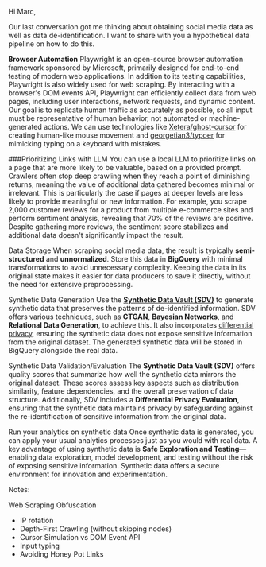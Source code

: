 Hi Marc,

Our last conversation got me thinking about obtaining social media data as well as data de-identification. I want to share with you a hypothetical data pipeline on how to do this.

**Browser Automation**
Playwright is an open-source browser automation framework sponsored by Microsoft, primarily designed for end-to-end testing of modern web applications. In addition to its testing capabilities, Playwright is also widely used for web scraping. By interacting with a browser's DOM events API, Playwright can efficiently collect data from web pages, including user interactions, network requests, and dynamic content.
Our goal is to replicate human traffic as accurately as possible, so all input must be representative of human behavior, not automated or machine-generated actions. We can use technologies like [Xetera/ghost-cursor]([Xetera](https://github.com/Xetera)/**[ghost-cursor](https://github.com/Xetera/ghost-cursor)**) for creating human-like mouse movement and [georgetian3/typoer]([georgetian3](https://github.com/georgetian3)/**[typoer](https://github.com/georgetian3/typoer)**) for mimicking typing on a keyboard with mistakes. 

###Prioritizing Links with LLM
You can use a local LLM to prioritize links on a page that are more likely to be valuable, based on a provided prompt. Crawlers often stop deep crawling when they reach a point of diminishing returns, meaning the value of additional data gathered becomes minimal or irrelevant. This is particularly the case if pages at deeper levels are less likely to provide meaningful or new information.
For example, you scrape 2,000 customer reviews for a product from multiple e-commerce sites and perform sentiment analysis, revealing that 70% of the reviews are positive. Despite gathering more reviews, the sentiment score stabilizes and additional data doesn't significantly impact the result.

Data Storage
	When scraping social media data, the result is typically **semi-structured** and **unnormalized**. Store this data in **BigQuery** with minimal transformations to avoid unnecessary complexity. Keeping the data in its original state makes it easier for data producers to save it directly, without the need for extensive preprocessing.

Synthetic Data Generation
	Use the **[Synthetic Data Vault (SDV)](https://sdv.dev/)** to generate synthetic data that preserves the patterns of de-identified information. SDV offers various techniques, such as **CTGAN**, **Bayesian Networks**, and **Relational Data Generation**, to achieve this. It also incorporates [differential privacy](https://en.wikipedia.org/wiki/Differential_privacy), ensuring the synthetic data does not expose sensitive information from the original dataset. The generated synthetic data will be stored in BigQuery alongside the real data.

Synthetic Data Validation/Evaluation
	The **Synthetic Data Vault (SDV)** offers quality scores that summarize how well the synthetic data mirrors the original dataset. These scores assess key aspects such as distribution similarity, feature dependencies, and the overall preservation of data structure. Additionally, SDV includes a **Differential Privacy Evaluation**, ensuring that the synthetic data maintains privacy by safeguarding against the re-identification of sensitive information from the original data.

Run your analytics on synthetic data
	Once synthetic data is generated, you can apply your usual analytics processes just as you would with real data. A key advantage of using synthetic data is **Safe Exploration and Testing**—enabling data exploration, model development, and testing without the risk of exposing sensitive information. Synthetic data offers a secure environment for innovation and experimentation.


Notes:

Web Scraping Obfuscation
* IP rotation
* Depth-First Crawling (without skipping nodes)
* Cursor Simulation vs DOM Event API
* Input typing
* Avoiding Honey Pot Links

